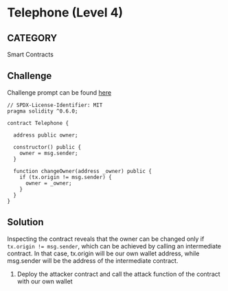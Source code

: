 # Telephone (Level 4)

## CATEGORY

Smart Contracts

## Challenge

Challenge prompt can be found [here](https://ethernaut.openzeppelin.com/level/0x0b6F6CE4BCfB70525A31454292017F640C10c768)

```
// SPDX-License-Identifier: MIT
pragma solidity ^0.6.0;

contract Telephone {

  address public owner;

  constructor() public {
    owner = msg.sender;
  }

  function changeOwner(address _owner) public {
    if (tx.origin != msg.sender) {
      owner = _owner;
    }
  }
}
```

## Solution

Inspecting the contract reveals that the owner can be changed only if `tx.origin != msg.sender`, which can be achieved by calling an intermediate contract. In that case, tx.origin will be our own wallet address, while msg.sender will be the address of the intermediate contract.

1. Deploy the attacker contract and call the attack function of the contract with our own wallet

